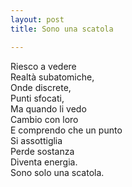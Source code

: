 ```yaml
---
layout: post
title: Sono una scatola

---
```

Riesco a vedere   
Realtà subatomiche,  
Onde discrete,   
Punti sfocati,  
Ma quando li vedo   
Cambio con loro  
E comprendo che un punto   
Si assottiglia   
Perde sostanza   
Diventa energia.  
Sono solo una scatola.  
